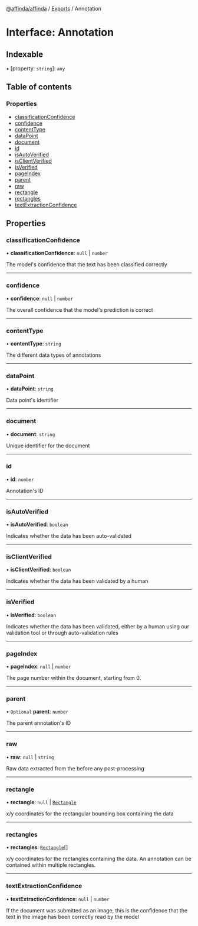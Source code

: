[@affinda/affinda](../README.md) / [Exports](../modules.md) / Annotation

# Interface: Annotation

## Indexable

▪ [property: `string`]: `any`

## Table of contents

### Properties

- [classificationConfidence](Annotation.md#classificationconfidence)
- [confidence](Annotation.md#confidence)
- [contentType](Annotation.md#contenttype)
- [dataPoint](Annotation.md#datapoint)
- [document](Annotation.md#document)
- [id](Annotation.md#id)
- [isAutoVerified](Annotation.md#isautoverified)
- [isClientVerified](Annotation.md#isclientverified)
- [isVerified](Annotation.md#isverified)
- [pageIndex](Annotation.md#pageindex)
- [parent](Annotation.md#parent)
- [raw](Annotation.md#raw)
- [rectangle](Annotation.md#rectangle)
- [rectangles](Annotation.md#rectangles)
- [textExtractionConfidence](Annotation.md#textextractionconfidence)

## Properties

### classificationConfidence

• **classificationConfidence**: ``null`` \| `number`

The model's confidence that the text has been classified correctly

___

### confidence

• **confidence**: ``null`` \| `number`

The overall confidence that the model's prediction is correct

___

### contentType

• **contentType**: `string`

The different data types of annotations

___

### dataPoint

• **dataPoint**: `string`

Data point's identifier

___

### document

• **document**: `string`

Unique identifier for the document

___

### id

• **id**: `number`

Annotation's ID

___

### isAutoVerified

• **isAutoVerified**: `boolean`

Indicates whether the data has been auto-validated

___

### isClientVerified

• **isClientVerified**: `boolean`

Indicates whether the data has been validated by a human

___

### isVerified

• **isVerified**: `boolean`

Indicates whether the data has been validated, either by a human using our validation tool or through auto-validation rules

___

### pageIndex

• **pageIndex**: ``null`` \| `number`

The page number within the document, starting from 0.

___

### parent

• `Optional` **parent**: `number`

The parent annotation's ID

___

### raw

• **raw**: ``null`` \| `string`

Raw data extracted from the before any post-processing

___

### rectangle

• **rectangle**: ``null`` \| [`Rectangle`](Rectangle.md)

x/y coordinates for the rectangular bounding box containing the data

___

### rectangles

• **rectangles**: [`Rectangle`](Rectangle.md)[]

x/y coordinates for the rectangles containing the data. An annotation can be contained within multiple rectangles.

___

### textExtractionConfidence

• **textExtractionConfidence**: ``null`` \| `number`

If the document was submitted as an image, this is the confidence that the text in the image has been correctly read by the model
